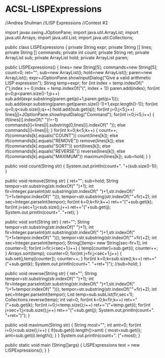 # ACSL-LISPExpressions

//Andrea Shulman
//LISP Expressions
//Contest #2

import javax.swing.JOptionPane;
import java.util.ArrayList;
import java.util.Arrays;
import java.util.List;
import java.util.Collections;

public class LISPExpressions
{
   private String expr;
   private String [] lines;
   private String [] commands;
   private int count;
   private String ret;
   private ArrayList<String> sub;
   private ArrayList<String> hold;
   private ArrayList<Integer> paren;
   
   public LISPExpressions()
   {
      lines= new String[5];
      commands=new String[5];
      count=0;
      ret="";
      sub=new ArrayList<String>();
      hold=new ArrayList<String>();
      paren=new ArrayList<Integer>(); 
      expr=JOptionPane.showInputDialog("Give a valid arithmetic LISP expression");
      String temp=expr;
      for (int index = temp.indexOf("(");index >= 0;index = temp.indexOf("(", index + 1))
         paren.add(index);
      for(int p=0;p<paren.size()-1;p++)
         sub.add(expr.substring(paren.get(p)+1,paren.get(p+1)));
      sub.add(expr.substring(paren.get(paren.size()-1)+1,expr.length()-1));
      for(int q=0;q<sub.size();q++)
         hold.add(sub.get(q));
      for(int j=0;j<5;j++)
         lines[j]=JOptionPane.showInputDialog("Command");
      for(int i=0;i<5;i++)
      {
         if(lines[i].indexOf(" ")!=-1)
            commands[i]=lines[i].substring(0,lines[i].indexOf(" "));
         else
            commands[i]=lines[i];
      }
      for(int k=0;k<5;k++)
      {
         count++;
         if(commands[k].equals("COUNT"))
            count(lines[k]);
         else if(commands[k].equals("REMOVE"))
            remove(lines[k]);
         else if(commands[k].equals("SORT"))
            sort(lines[k]);
         else if(commands[k].equals("REVERSE"))
            reverse(lines[k]);
         else if(commands[k].equals("MAXIMUM"))
            maximum(lines[k]);
         sub=hold;
      }
   }
   
   public void count(String str)
   {
      System.out.println(count+". "+(sub.size()-1));
   }
   
   public void remove(String str)
   {
      ret="";
      sub=hold;
      String tempor=str.substring(str.indexOf(" ")+1);
      int fir=Integer.parseInt(str.substring(str.indexOf(" ")+1,str.indexOf(" ")+1+tempor.indexOf(" ")));
      tempor=str.substring(str.indexOf(""+fir)+2);
      int sec=Integer.parseInt(tempor);
      for(int k=0;k<fir;k++)
         ret+="("+sub.get(k);
      for(int j=sec+1;j<sub.size();j++)
         ret+="("+sub.get(j);
      System.out.println(count+". "+ret);
   }
   
   public void sort(String str)
   {
      ret="";
      String tempor=str.substring(str.indexOf(" ")+1);
      int fir=Integer.parseInt(str.substring(str.indexOf(" ")+1,str.indexOf(" ")+1+tempor.indexOf(" ")));
      tempor=str.substring(str.indexOf(""+fir)+2);
      int sec=Integer.parseInt(tempor);
      String[]temp= new String[sec-fir+1];
      int counter=0;
      for(int i=fir;i<sec+1;i++)
      {
         temp[counter]=sub.get(i);
         counter++;
      }
      Arrays.sort(temp);
      counter=0;
      for(int j=fir;j<sec+1;j++)
      {
         sub.set(j,temp[counter]);
         counter++;
      }
      for(int k=0;k<sub.size();k++)
         ret+="("+sub.get(k);
      System.out.println(count+". "+ret+")");
      //sub=hold;
   }
   
   public void reverse(String str)
   {
      ret="";
      String tempor=str.substring(str.indexOf(" ")+1);
      int fir=Integer.parseInt(str.substring(str.indexOf(" ")+1,str.indexOf(" ")+1+tempor.indexOf(" ")));
      tempor=str.substring(str.indexOf(""+fir)+2);
      int sec=Integer.parseInt(tempor);
      List<String> temp=sub.subList(fir,sec+1);
      Collections.reverse(temp);
      int val=0;
      for(int k=0;k<fir;k++)
         ret+="("+sub.get(k);
      for(int i=0;i<temp.size();i++)
         ret+="("+temp.get(i);
      for(int j=sec+1;j<sub.size();j++)
         ret+="("+sub.get(j);
      System.out.println(count+". "+ret+")");
   }

   public void maximum(String str)
   {
      String most="";
      int amt=0;
      for(int i=0;i<sub.size();i++)
      {
         if(sub.get(i).length()>amt)
         {
            most=sub.get(i);
            amt=sub.get(i).length();
         }
      }
      System.out.println(count+". ("+most);
   }
   
   public static void main (String[]args)
   {
      LISPExpressions test = new LISPExpressions();
   }
}
